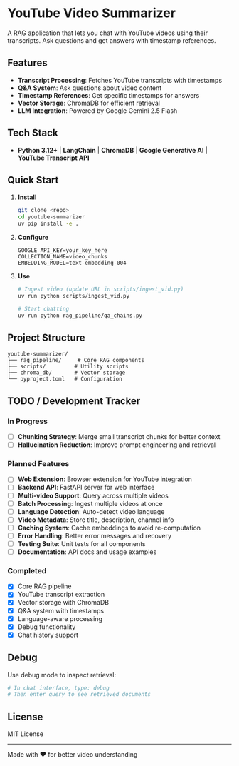 # YouTube Video Summarizer

A RAG application that lets you chat with YouTube videos using their transcripts. Ask questions and get answers with timestamp references.

## Features

- **Transcript Processing**: Fetches YouTube transcripts with timestamps
- **Q&A System**: Ask questions about video content
- **Timestamp References**: Get specific timestamps for answers
- **Vector Storage**: ChromaDB for efficient retrieval
- **LLM Integration**: Powered by Google Gemini 2.5 Flash

## Tech Stack

- **Python 3.12+** | **LangChain** | **ChromaDB** | **Google Generative AI** | **YouTube Transcript API**

## Quick Start

1. **Install**
   ```bash
   git clone <repo>
   cd youtube-summarizer
   uv pip install -e .
   ```

2. **Configure**
   ```env
   GOOGLE_API_KEY=your_key_here
   COLLECTION_NAME=video_chunks
   EMBEDDING_MODEL=text-embedding-004
   ```

3. **Use**
   ```bash
   # Ingest video (update URL in scripts/ingest_vid.py)
   uv run python scripts/ingest_vid.py
   
   # Start chatting
   uv run python rag_pipeline/qa_chains.py
   ```

## Project Structure

```
youtube-summarizer/
├── rag_pipeline/     # Core RAG components
├── scripts/         # Utility scripts
├── chroma_db/       # Vector storage
└── pyproject.toml   # Configuration
```

## TODO / Development Tracker

### In Progress
- [ ] **Chunking Strategy**: Merge small transcript chunks for better context
- [ ] **Hallucination Reduction**: Improve prompt engineering and retrieval

### Planned Features
- [ ] **Web Extension**: Browser extension for YouTube integration
- [ ] **Backend API**: FastAPI server for web interface
- [ ] **Multi-video Support**: Query across multiple videos
- [ ] **Batch Processing**: Ingest multiple videos at once
- [ ] **Language Detection**: Auto-detect video language
- [ ] **Video Metadata**: Store title, description, channel info
- [ ] **Caching System**: Cache embeddings to avoid re-computation
- [ ] **Error Handling**: Better error messages and recovery
- [ ] **Testing Suite**: Unit tests for all components
- [ ] **Documentation**: API docs and usage examples

### Completed
- [x] Core RAG pipeline
- [x] YouTube transcript extraction
- [x] Vector storage with ChromaDB
- [x] Q&A system with timestamps
- [x] Language-aware processing
- [x] Debug functionality
- [x] Chat history support

## Debug

Use debug mode to inspect retrieval:
```bash
# In chat interface, type: debug
# Then enter query to see retrieved documents
```

## License

MIT License

---

Made with ❤️ for better video understanding